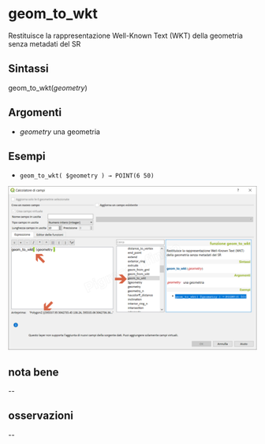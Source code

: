 # geom_to_wkt

Restituisce la rappresentazione Well-Known Text (WKT) della geometria senza metadati del SR

## Sintassi

geom_to_wkt(_geometry_)

## Argomenti

* _geometry_ una geometria

## Esempi

* `geom_to_wkt( $geometry ) → POINT(6 50)`

![](/img/geometria/geom_to_wkt/geom_to_wkt1.png)

## nota bene

--

## osservazioni

--